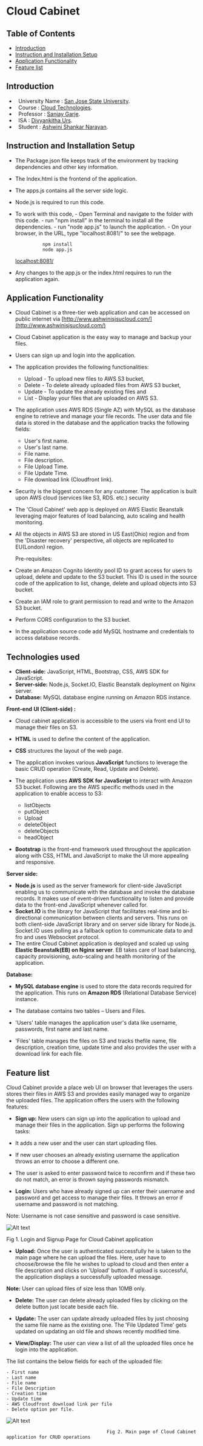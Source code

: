 # Cloud Cabinet

## Table of Contents

- [Introduction](#introduction)
- [Instruction and Installation Setup](#instruction-and-installation-setup)
- [Application Functionality](#application-functionality)
- [Feature list](#feature-list)



## Introduction

*   University Name		: [San Jose State University](http://www.sjsu.edu/).
*   Course				: [Cloud Technologies](http://info.sjsu.edu/web-dbgen/catalog/courses/CMPE281.html).
*   Professor				: [Sanjay Garje](https://www.linkedin.com/in/sanjaygarje/).
*   ISA					: [Divyankitha Urs](https://www.linkedin.com/in/divyankithaurs/).
*   Student				: [Ashwini Shankar Narayan](www.linkedin.com/in/ashwinisnv/).

## Instruction and Installation Setup

- The Package.json file keeps track of the environment by tracking dependencies and other key information.
- The Index.html is the frontend of the application.
- The apps.js contains all the server side logic.  

- Node.js is required to run this code.
- To work with this code,
		- Open Terminal and navigate to the folder with this code.
		- run "npm install" in the terminal to install all the dependencies.
		- run "node app.js" to launch the application.
		- On your browser, in the URL, type "localhost:8081/" to see the webpage.

				npm install
				node app.js
	[localhost:8081/](localhost:8081/)
	
- Any changes to the app.js or the index.html requires to run the application again.


## Application Functionality

- Cloud Cabinet is a three-tier web application and can be accessed on public internet via
[http://www.ashwinisjsucloud.com/](http://www.ashwinisjsucloud.com/)

- Cloud Cabinet application is the easy way to manage and backup your files.
- Users can sign up and login into the application.
- The application provides the following functionalities:

	- Upload - To upload new files to AWS S3 bucket,
	- Delete -  To delete already uploaded files from AWS S3 bucket,
	- Update - To update the already existing files and
	- List - Display your files that are uploaded on AWS S3.

- The application uses AWS RDS (Single AZ) with MySQL as the database engine to retrieve and manage your file records. The user data and file data is stored in the database and the application tracks the following fields:
	
	- User&#39;s first name.
	- User&#39;s last name.
	- File name.
	- File description.
	- File Upload Time.
	- File Update Time.
	- File download link (Cloudfront link).

- Security is the biggest concern for any customer. The application is built upon AWS cloud (services like S3, RDS. etc.) security
- The &#39;Cloud Cabinet&#39; web app is deployed on AWS Elastic Beanstalk leveraging major features of load balancing, auto scaling and health monitoring.
- All the objects in AWS S3 are stored in US East(Ohio) region and from the &#39;Disaster recovery&#39; perspective, all objects are replicated to EU(London) region.

  Pre-requisites:

- Create an Amazon Cognito Identity pool ID to grant access for users to upload, delete and update to the S3 bucket. This ID is used in the source code of the application to list, change, delete and upload objects into S3 bucket.
- Create an IAM role to grant permission to read and write to the Amazon S3 bucket.
- Perform CORS configuration to the S3 bucket.
- In the application source code add MySQL hostname and credentials to access database records.

## Technologies used

- **Client-side:** JavaScript, HTML, Bootstrap, CSS, AWS SDK for JavaScript.
- **Server-side:** Node.js, Socket.IO, Elastic Beanstalk deployment on Nginx server.
- **Database:** MySQL database engine running on Amazon RDS instance.

**Front-end** **UI (Client-side) :**

- Cloud cabinet application is accessible to the users via front end UI to manage their files on S3.
- **HTML** is used to define the content of the application.
- **CSS** structures the layout of the web page.
- The application invokes various **JavaScript** functions to leverage the basic CRUD operation (Create, Read, Update and Delete).
- The application uses **AWS** **SDK for JavaScript** to interact with Amazon S3 bucket. Following are the AWS specific methods used in the application to enable access to S3:

	- listObjects
	- putObject
	- Upload
	- deleteObject
	- deleteObjects
	- headObject

- **Bootstrap** is the front-end framework used throughout the application along with CSS, HTML and JavaScript to make the UI more appealing and responsive.

**Server side:**

- **Node.js** is used as the server framework for client-side JavaScript enabling us to communicate with the database and invoke the database records. It makes use of event-driven functionality to listen and provide data to the front-end JavaScript whenever called for.
- **Socket.IO** is the library for JavaScript that facilitates real-time and bi-directional communication between clients and servers. This runs on both client-side JavaScript library and on server side library for Node.js. Socket.IO uses polling as a fallback option to communicate data to and fro and uses Websocket protocol.
- The entire Cloud Cabinet application is deployed and scaled up using **Elastic Beanstalk(EB) on Nginx server**. EB takes care of load balancing, capacity provisioning, auto-scaling and health monitoring of the application.

**Database:**

- **MySQL database engine** is used to store the data records required for the application. This runs on **Amazon RDS** (Relational Database Service) instance.
- The database contains two tables – Users and Files.

- &#39;Users&#39; table manages the application user&#39;s data like username, passwords, first name and last name.
- &#39;Files&#39; table manages the files on S3 and tracks thefile name, file description, creation time, update time and also provides the user with a download link for each file.

## Feature list

Cloud Cabinet provide a place web UI on browser that leverages the users stores their files in AWS S3 and provides easily managed way to organize the uploaded files. The application offers the users with the following features:

- **Sign up:** New users can sign up into the application to upload and manage their files in the application. Sign up performs the following tasks:

- It adds a new user and the user can start uploading files.
- If new user chooses an already existing username the application throws an error to choose a different one.
- The user is asked to enter password twice to reconfirm and if these two do not match, an error is thrown saying passwords mismatch.

- **Login:**  Users who have already signed up can enter their username and password and get access to manage their files. It throws an error if username and password is not matching.

Note: Username is not case sensitive and password is case sensitive.


![Alt text](/img1.jpg?raw=true)


Fig 1. Login and Signup Page for Cloud Cabinet application

- **Upload:** Once the user is authenticated successfully he is taken to the main page where he can upload the files. Here, user have to choose/browse the file he wishes to upload to cloud and then enter a file description and clicks on &#39;Upload&#39; button. If upload is successful, the application displays a successfully uploaded message.

**Note:** User can upload files of size less than 10MB only.

- **Delete:** The user can delete already uploaded files by clicking on the delete button just locate beside each file.

- **Update:** The user can update already uploaded files by just choosing the same file name as the existing one. The &#39;File Updated Time&#39; gets updated on updating an old file and shows recently modified time.

- **View/Display:** The user can view a list of all the uploaded files once he login into the application.

The list contains the below fields for each of the uploaded file:

	- First name
	- Last name
	- File name
	- File Description
	- Creation time
	- Update time
	- AWS Cloudfront download link per file
	- Delete option per file.

	
	
![Alt text](/img2.jpg?raw=true)

 
                                         Fig 2. Main page of Cloud Cabinet application for CRUD operations

